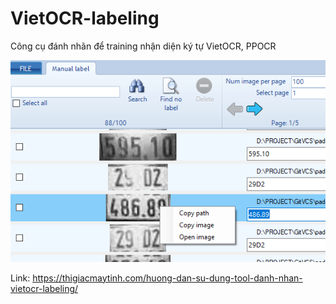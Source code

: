 # VietOCR-labeling

Công cụ đánh nhãn để training nhận diện ký tự VietOCR, PPOCR

![](doc/context_menu.png)

Link: https://thigiacmaytinh.com/huong-dan-su-dung-tool-danh-nhan-vietocr-labeling/